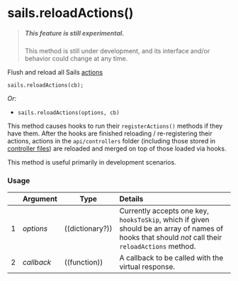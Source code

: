 # sails.reloadActions()

> ##### _**This feature is still experimental.**_
> This method is still under development, and its interface and/or behavior could change at any time.

Flush and reload all Sails [actions](http://sailsjs.com/documentation/concepts/actions-and-controllers)

```usage
sails.reloadActions(cb);
```

_Or:_

+ `sails.reloadActions(options, cb)`

This method causes hooks to run their `registerActions()` methods if they have them.  After the hooks are finished reloading / re-registering their actions, actions in the `api/controllers` folder (including those stored in [controller files](http://sailsjs.com/documentation/concepts/actions-and-controllers#?controllers)) are reloaded and merged on top of those loaded via hooks.

This method is useful primarily in development scenarios.


### Usage

| &nbsp;  |       Argument             | Type                | Details
|---|--------------------------- | ------------------- |:-----------
| 1 |      _options_      | ((dictionary?))          | Currently accepts one key, `hooksToSkip`, which if given should be an array of names of hooks that should _not_ call their `reloadActions` method.
| 2 |      _callback_              | ((function)) | A callback to be called with the virtual response.


<docmeta name="displayName" value="sails.reloadActions()">
<docmeta name="pageType" value="method">


